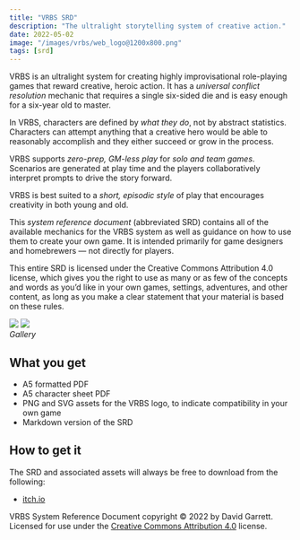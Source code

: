 ```yaml
---
title: "VRBS SRD"
description: "The ultralight storytelling system of creative action."
date: 2022-05-02
image: "/images/vrbs/web_logo@1200x800.png"
tags: [srd]
---
```


VRBS is an ultralight system for creating highly improvisational role-playing games that reward creative, heroic action. It has a *universal conflict resolution* mechanic that requires a single six-sided die and is easy enough for a six-year old to master.

In VRBS, characters are defined by *what they do*, not by abstract statistics. Characters can attempt anything that a creative hero would be able to reasonably accomplish and they either succeed or grow in the process.

VRBS supports *zero-prep, GM-less play* for *solo and team games*. Scenarios are generated at play time and the players collaboratively interpret prompts to drive the story forward.

VRBS is best suited to a *short, episodic style* of play that encourages creativity in both young and old.

This *system reference document* (abbreviated SRD) contains all of the available mechanics for the VRBS system as well as guidance on how to use them to create your own game. It is intended primarily for game designers and homebrewers — not directly for players.

This entire SRD is licensed under the Creative Commons Attribution 4.0 license, which gives you the right to use as many or as few of the concepts and words as you’d like in your own games, settings, adventures, and other content, as long as you make a clear statement that your material is based on these rules.

<div class="gallery-box">
    <div class="gallery">
        <img src="/images/vrbs/A5_Book_Mockup.png">
        <img src="/images/vrbs/screenshot_1.png">
    </div>
    <em>Gallery</em>
</div>

## What you get

- ​A5 formatted PDF
- A5 character sheet PDF
- PNG and SVG assets for the VRBS logo, to indicate compatibility in your own game
- Markdown version of the SRD

## How to get it

The SRD and associated assets will always be free to download from the following:

- [itch.io](https://carpedavid.itch.io/vrbs)

VRBS System Reference Document copyright © 2022 by David Garrett. Licensed for use under the [Creative Commons Attribution 4.0](https://creativecommons.org/licenses/by/4.0/) license.
